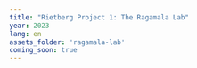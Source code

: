 ```yaml
---
title: "Rietberg Project 1: The Ragamala Lab"
year: 2023
lang: en
assets_folder: 'ragamala-lab'
coming_soon: true
---
```


